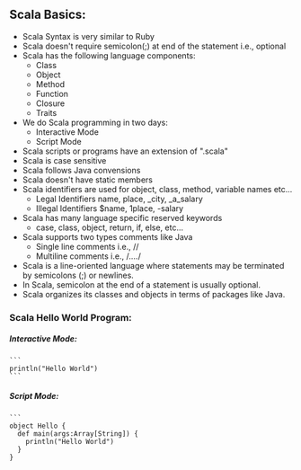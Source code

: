 ## Scala Basics:
* Scala Syntax is very similar to Ruby
* Scala doesn't require semicolon(;) at end of the statement i.e., optional
* Scala has the following language components:
  * Class
  * Object
  * Method
  * Function
  * Closure
  * Traits
* We do Scala programming in two days:
  * Interactive Mode
  * Script Mode
* Scala scripts or programs have an extension of ".scala"
* Scala is case sensitive
* Scala follows Java convensions
* Scala doesn't have static members
* Scala identifiers are used for object, class, method, variable names etc...
  * Legal Identifiers
    name, place, _city, _a_salary
  * Illegal Identifiers
    $name, 1place, -salary
* Scala has many language specific reserved keywords
  * case, class, object, return, if, else, etc...
* Scala supports two types comments like Java
  * Single line comments i.e., //
  * Multiline comments i.e., /*....*/
* Scala is a line-oriented language where statements may be terminated by semicolons (;) or newlines.
* In Scala, semicolon at the end of a statement is usually optional.
* Scala organizes its classes and objects in terms of packages like Java.

### Scala Hello World Program:

##### Interactive Mode:
    ```
    println("Hello World")
    ```
##### Script Mode:
    ```
    object Hello {
      def main(args:Array[String]) {
        println("Hello World")
      }
    }
```
